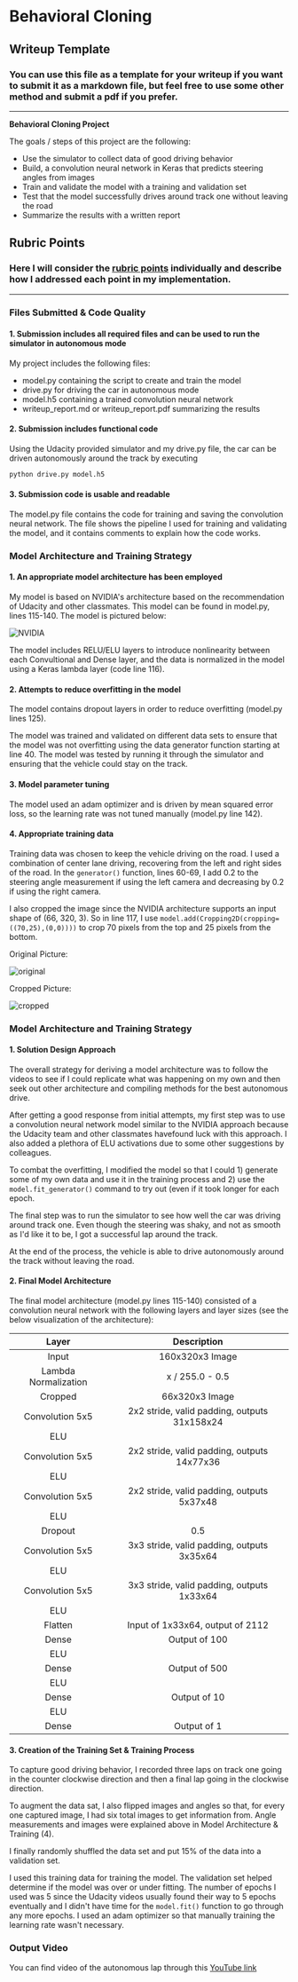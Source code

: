 # **Behavioral Cloning** 

## Writeup Template

### You can use this file as a template for your writeup if you want to submit it as a markdown file, but feel free to use some other method and submit a pdf if you prefer.

---

**Behavioral Cloning Project**

The goals / steps of this project are the following:
* Use the simulator to collect data of good driving behavior
* Build, a convolution neural network in Keras that predicts steering angles from images
* Train and validate the model with a training and validation set
* Test that the model successfully drives around track one without leaving the road
* Summarize the results with a written report


[//]: # (Image References)

[image1]: https://github.com/white315/CarND-Behavioral-Cloning-P3/blob/master/images/NVIDIA_architecture.JPG "NVIDIA"
[image2]: https://github.com/white315/CarND-Behavioral-Cloning-P3/blob/master/images/original_image.jpg "original"
[image3]: https://github.com/white315/CarND-Behavioral-Cloning-P3/blob/master/images/cropped_image.jpg "cropped"

## Rubric Points
### Here I will consider the [rubric points](https://review.udacity.com/#!/rubrics/432/view) individually and describe how I addressed each point in my implementation.  

---
### Files Submitted & Code Quality

#### 1. Submission includes all required files and can be used to run the simulator in autonomous mode

My project includes the following files:
* model.py containing the script to create and train the model
* drive.py for driving the car in autonomous mode
* model.h5 containing a trained convolution neural network 
* writeup_report.md or writeup_report.pdf summarizing the results

#### 2. Submission includes functional code
Using the Udacity provided simulator and my drive.py file, the car can be driven autonomously around the track by executing 
```sh
python drive.py model.h5
```

#### 3. Submission code is usable and readable

The model.py file contains the code for training and saving the convolution neural network. The file shows the pipeline I used for training and validating the model, and it contains comments to explain how the code works.

### Model Architecture and Training Strategy

#### 1. An appropriate model architecture has been employed

My model is based on NVIDIA's architecture based on the recommendation of Udacity and other classmates. This model can be found in model.py, lines 115-140. The model is pictured below:

![NVIDIA][image1]

The model includes RELU/ELU layers to introduce nonlinearity between each Convultional and Dense layer, and the data is normalized in the model using a Keras lambda layer (code line 116). 

#### 2. Attempts to reduce overfitting in the model

The model contains dropout layers in order to reduce overfitting (model.py lines 125). 

The model was trained and validated on different data sets to ensure that the model was not overfitting using the data generator function starting at line 40. The model was tested by running it through the simulator and ensuring that the vehicle could stay on the track.

#### 3. Model parameter tuning

The model used an adam optimizer and is driven by mean squared error loss, so the learning rate was not tuned manually (model.py line 142).

#### 4. Appropriate training data

Training data was chosen to keep the vehicle driving on the road. I used a combination of center lane driving, recovering from the left and right sides of the road. In the `generator()` function, lines 60-69, I add 0.2 to the steering angle measurement if using the left camera and decreasing by 0.2 if using the right camera.

I also cropped the image since the NVIDIA architecture supports an input shape of (66, 320, 3). So in line 117, I use `model.add(Cropping2D(cropping=((70,25),(0,0))))` to crop 70 pixels from the top and 25 pixels from the bottom.

Original Picture:

![original][image2]

Cropped Picture:

![cropped][image3]

### Model Architecture and Training Strategy

#### 1. Solution Design Approach

The overall strategy for deriving a model architecture was to follow the videos to see if I could replicate what was happening on my own and then seek out other architecture and compiling methods for the best autonomous drive.

After getting a good response from initial attempts, my first step was to use a convolution neural network model similar to the NVIDIA approach because the Udacity team and other classmates havefound luck with this approach. I also added a plethora of ELU activations due to some other suggestions by colleagues.

To combat the overfitting, I modified the model so that I could 1) generate some of my own data and use it in the training process and 2) use the `model.fit_generator()` command to try out (even if it took longer for each epoch.

The final step was to run the simulator to see how well the car was driving around track one. Even though the steering was shaky, and not as smooth as I'd like it to be, I got a successful lap around the track.

At the end of the process, the vehicle is able to drive autonomously around the track without leaving the road.

#### 2. Final Model Architecture

The final model architecture (model.py lines 115-140) consisted of a convolution neural network with the following layers and layer sizes (see the below visualization of the architecture):

| Layer         		|     Description	        					| 
|:---------------------:|:---------------------------------------------:| 
| Input         		| 160x320x3 Image   							| 
| Lambda Normalization	| x / 255.0 - 0.5   							| 
| Cropped         		| 66x320x3 Image   								| 
| Convolution 5x5     	| 2x2 stride, valid padding, outputs 31x158x24 	|
| ELU					|												|
| Convolution 5x5	    | 2x2 stride, valid padding, outputs 14x77x36 	|
| ELU					|												|
| Convolution 5x5	    | 2x2 stride, valid padding, outputs 5x37x48 	|
| ELU					|												|
| Dropout				| 0.5											|
| Convolution 5x5	    | 3x3 stride, valid padding, outputs 3x35x64 	|
| ELU					|												|
| Convolution 5x5	    | 3x3 stride, valid padding, outputs 1x33x64 	|
| ELU					|												|
| Flatten				| Input of 1x33x64, output of 2112				|
| Dense					| Output of 100									|
| ELU					|												|
| Dense					| Output of 500									|
| ELU					|												|
| Dense					| Output of 10									|
| ELU					|												|
| Dense					| Output of 1									|

#### 3. Creation of the Training Set & Training Process

To capture good driving behavior, I recorded three laps on track one going in the counter clockwise direction and then a final lap going in the clockwise direction.

To augment the data sat, I also flipped images and angles so that, for every one captured image, I had six total images to get information from. Angle measurements and images were explained above in Model Architecture & Training (4).

I finally randomly shuffled the data set and put 15% of the data into a validation set. 

I used this training data for training the model. The validation set helped determine if the model was over or under fitting. The number of epochs I used was 5 since the Udacity videos usually found their way to 5 epochs eventually and I didn't have time for the `model.fit()` function to go through any more epochs. I used an adam optimizer so that manually training the learning rate wasn't necessary.

### Output Video

You can find video of the autonomous lap through this [YouTube link](https://www.youtube.com/watch?v=bJARWhyIkRM&feature=youtu.be)
